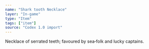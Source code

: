 ```yaml
---
name: "Shark tooth Necklace"
layer: "In-game"
type: "Item"
tags: ["item"]
source: "Codex 1.0 import"
---
```

Necklace of serrated teeth; favoured by sea‑folk and lucky captains.

